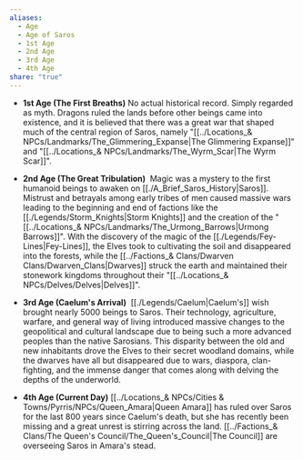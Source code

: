```yaml
---
aliases:
  - Age
  - Age of Saros
  - 1st Age
  - 2nd Age
  - 3rd Age
  - 4th Age
share: "true"
---
```



- **1st Age (The First Breaths)**
	No actual historical record. Simply regarded as myth. Dragons ruled the lands before other beings came into existence, and it is believed that there was a great war that shaped much of the central region of Saros, namely "[[../Locations_& NPCs/Landmarks/The_Glimmering_Expanse|The Glimmering Expanse]]" and "[[../Locations_& NPCs/Landmarks/The_Wyrm_Scar|The Wyrm Scar]]".

- **2nd Age (The Great Tribulation)**
	 Magic was a mystery to the first humanoid beings to awaken on [[./A_Brief_Saros_History|Saros]]. Mistrust and betrayals among early tribes of men caused massive wars leading to the beginning and end of factions like the [[./Legends/Storm_Knights|Storm Knights]] and the creation of the "[[../Locations_& NPCs/Landmarks/The_Urmong_Barrows|Urmong Barrows]]". With the discovery of the magic of the [[./Legends/Fey-Lines|Fey-Lines]], the Elves took to cultivating the soil and disappeared into the forests, while the [[../Factions_& Clans/Dwarven Clans/Dwarven_Clans|Dwarves]] struck the earth and maintained their stonework kingdoms throughout their "[[../Locations_& NPCs/Delves/Delves|Delves]]".

- **3rd Age (Caelum's Arrival)**
	 [[./Legends/Caelum|Caelum's]] wish brought nearly 5000 beings to Saros. Their technology, agriculture, warfare, and general way of living introduced massive changes to the geopolitical and cultural landscape due to being such a more advanced peoples than the native Sarosians. This disparity between the old and new inhabitants drove the Elves to their secret woodland domains, while the dwarves have all but disappeared due to wars, diaspora, clan-fighting, and the immense danger that comes along with delving the depths of the underworld.

- **4th Age (Current Day)**
	[[../Locations_& NPCs/Cities & Towns/Pyrris/NPCs/Queen_Amara|Queen Amara]] has ruled over Saros for the last 800 years since Caelum's death, but she has recently been missing and a great unrest is stirring across the land. [[../Factions_& Clans/The Queen's Council/The_Queen's_Council|The Council]] are overseeing Saros in Amara's stead.